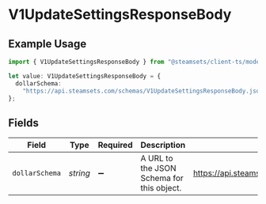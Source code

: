 # V1UpdateSettingsResponseBody

## Example Usage

```typescript
import { V1UpdateSettingsResponseBody } from "@steamsets/client-ts/models/components";

let value: V1UpdateSettingsResponseBody = {
  dollarSchema:
    "https://api.steamsets.com/schemas/V1UpdateSettingsResponseBody.json",
};
```

## Fields

| Field                                                               | Type                                                                | Required                                                            | Description                                                         | Example                                                             |
| ------------------------------------------------------------------- | ------------------------------------------------------------------- | ------------------------------------------------------------------- | ------------------------------------------------------------------- | ------------------------------------------------------------------- |
| `dollarSchema`                                                      | *string*                                                            | :heavy_minus_sign:                                                  | A URL to the JSON Schema for this object.                           | https://api.steamsets.com/schemas/V1UpdateSettingsResponseBody.json |